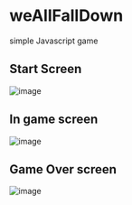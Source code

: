 # weAllFallDown
simple Javascript game
## Start Screen
![image](https://user-images.githubusercontent.com/79614977/189538562-003cf9b8-aec4-4507-8045-2dee2fa4dfc5.png)
## In game screen
![image](https://user-images.githubusercontent.com/79614977/189538628-0043fd5a-4702-4ab4-8cb9-624f42c6fba9.png)
## Game Over screen
![image](https://user-images.githubusercontent.com/79614977/189538658-b5f9a41e-d940-4252-81f4-8639b6de423a.png)
